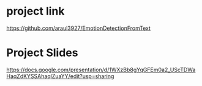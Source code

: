 
# project link
https://github.com/araul3927/EmotionDetectionFromText

# Project Slides
https://docs.google.com/presentation/d/1WXzBb8gYqGFEm0a2_UScTDWaHaqZdKYSSAhaqlZuaYY/edit?usp=sharing
